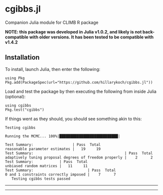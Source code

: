 # cgibbs.jl

Companion Julia module for CLIMB R package

**NOTE: this package was developed in Julia v1.0.2, and likely is not back-compatible with older versions. It has been tested to be compatible with v1.4.2**

## Installation

To install, launch Julia, then enter the following:

```{julia}
using Pkg
Pkg.add(PackageSpec(url="https://github.com/hillarykoch/cgibbs.jl"))
```

Load and test the package by then executing the following from inside Julia (optional):
```{julia}
using cgibbs
Pkg.test("cgibbs")
```
If things went as they should, you should see something akin to this:
```console
Testing cgibbs

Running the MCMC... 100%|███████████████████████████|

Test Summary:                  | Pass  Total
reasonable parameter estimates |   19     19
Test Summary:                                          | Pass  Total
adaptively tuning proposal degrees of freedom properly |    2      2
Test Summary:            | Pass  Total
unbiased random matrices |   11     11
Test Summary:                         | Pass  Total
0 and 1 constraints correctly imposed |    7      7
   Testing cgibbs tests passed 
```


---------------------------------------------------------------------------------------------------------------------------------------

---------------------------------------------------------------------------------------------------------------------------------------
